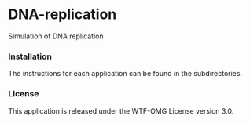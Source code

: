 # DNA-replication
Simulation of DNA replication



### Installation

The instructions for each application can be found in the subdirectories.


### License

This application is released under the WTF-OMG License version 3.0.
